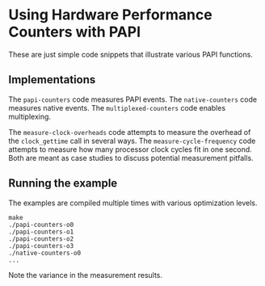 # Using Hardware Performance Counters with PAPI

These are just simple code snippets that illustrate various PAPI functions.

## Implementations

The `papi-counters` code measures PAPI events.
The `native-counters` code measures native events.
The `multiplexed-counters` code enables multiplexing.

The `measure-clock-overheads` code attempts to measure the overhead of the `clock_gettime` call in several ways.
The `measure-cycle-frequency` code attempts to measure how many processor clock cycles fit in one second.
Both are meant as case studies to discuss potential measurement pitfalls.

## Running the example

The examples are compiled multiple times with various optimization levels.

```shell
make
./papi-counters-o0
./papi-counters-o1
./papi-counters-o2
./papi-counters-o3
./native-counters-o0
...
```

Note the variance in the measurement results.
